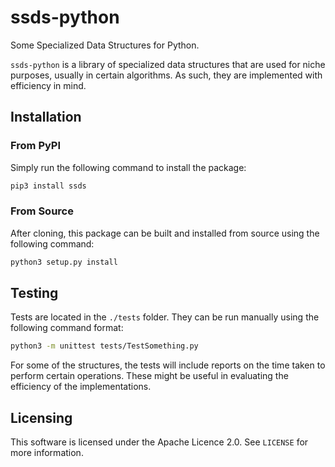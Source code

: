 # ssds-python

Some Specialized Data Structures for Python.

`ssds-python` is a library of specialized data structures that are used for
niche purposes, usually in certain algorithms. As such, they are implemented with
efficiency in mind.


## Installation

### From PyPI

Simply run the following command to install the package:

```bash
pip3 install ssds
```

### From Source

After cloning, this package can be built and installed from source using the
following command:

```bash
python3 setup.py install
```

## Testing

Tests are located in the `./tests` folder. They can be run manually using the
following command format:

```bash
python3 -m unittest tests/TestSomething.py
```

For some of the structures, the tests will include reports on the
time taken to perform certain operations. These might be useful in
evaluating the efficiency of the implementations.

## Licensing

This software is licensed under the Apache Licence 2.0. See `LICENSE`
for more information.

